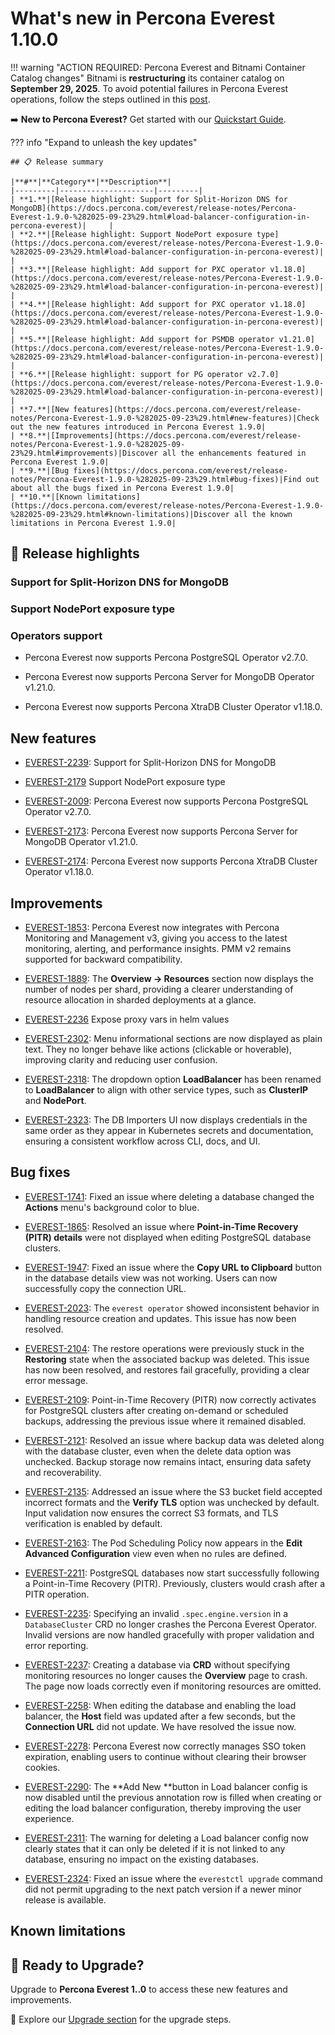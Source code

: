 # What's new in Percona Everest 1.10.0

!!! warning "ACTION REQUIRED: Percona Everest and Bitnami Container Catalog changes"
    Bitnami is **restructuring** its container catalog on **September 29, 2025**. To avoid potential failures in Percona Everest operations, follow the steps outlined in this [post](https://github.com/percona/everest/discussions/1663).

➡️ **New to Percona Everest?** Get started with our [Quickstart Guide](https://docs.percona.com/everest/quick-install.html).

??? info "Expand to unleash the key updates"

    ## 📋 Release summary

    |**#**|**Category**|**Description**|
    |---------|---------------------|---------|
    | **1.**|[Release highlight: Support for Split-Horizon DNS for MongoDB](https://docs.percona.com/everest/release-notes/Percona-Everest-1.9.0-%282025-09-23%29.html#load-balancer-configuration-in-percona-everest)|     |
    | **2.**|[Release highlight: Support NodePort exposure type](https://docs.percona.com/everest/release-notes/Percona-Everest-1.9.0-%282025-09-23%29.html#load-balancer-configuration-in-percona-everest)|     |
    | **3.**|[Release highlight: Add support for PXC operator v1.18.0](https://docs.percona.com/everest/release-notes/Percona-Everest-1.9.0-%282025-09-23%29.html#load-balancer-configuration-in-percona-everest)|     |
    | **4.**|[Release highlight: Add support for PXC operator v1.18.0](https://docs.percona.com/everest/release-notes/Percona-Everest-1.9.0-%282025-09-23%29.html#load-balancer-configuration-in-percona-everest)|     |
    | **5.**|[Release highlight: Add support for PSMDB operator v1.21.0](https://docs.percona.com/everest/release-notes/Percona-Everest-1.9.0-%282025-09-23%29.html#load-balancer-configuration-in-percona-everest)|     |
    | **6.**|[Release highlight: support for PG operator v2.7.0](https://docs.percona.com/everest/release-notes/Percona-Everest-1.9.0-%282025-09-23%29.html#load-balancer-configuration-in-percona-everest)| |
    | **7.**|[New features](https://docs.percona.com/everest/release-notes/Percona-Everest-1.9.0-%282025-09-23%29.html#new-features)|Check out the new features introduced in Percona Everest 1.9.0|
    | **8.**|[Improvements](https://docs.percona.com/everest/release-notes/Percona-Everest-1.9.0-%282025-09-23%29.html#improvements)|Discover all the enhancements featured in Percona Everest 1.9.0|
    | **9.**|[Bug fixes](https://docs.percona.com/everest/release-notes/Percona-Everest-1.9.0-%282025-09-23%29.html#bug-fixes)|Find out about all the bugs fixed in Percona Everest 1.9.0|
    | **10.**|[Known limitations](https://docs.percona.com/everest/release-notes/Percona-Everest-1.9.0-%282025-09-23%29.html#known-limitations)|Discover all the known limitations in Percona Everest 1.9.0|


## 🌟 Release highlights


### Support for Split-Horizon DNS for MongoDB

### Support NodePort exposure type

### Operators support

- Percona Everest now supports Percona PostgreSQL Operator v2.7.0.

- Percona Everest now supports Percona Server for MongoDB Operator v1.21.0.

- Percona Everest now supports Percona XtraDB Cluster Operator v1.18.0.


## New features

- [EVEREST-2239](https://perconadev.atlassian.net/browse/EVEREST-2239): Support for Split-Horizon DNS for MongoDB

- [EVEREST-2179](https://perconadev.atlassian.net/browse/EVEREST-2179) Support NodePort exposure type

- [EVEREST-2009](https://perconadev.atlassian.net/browse/EVEREST-2009): Percona Everest now supports Percona PostgreSQL Operator v2.7.0.
- [EVEREST-2173](https://perconadev.atlassian.net/browse/EVEREST-2173): Percona Everest now supports Percona Server for MongoDB Operator v1.21.0.

- [EVEREST-2174](https://perconadev.atlassian.net/browse/EVEREST-2174): Percona Everest now supports Percona XtraDB Cluster Operator v1.18.0.


## Improvements

- [EVEREST-1853](https://perconadev.atlassian.net/browse/EVEREST-1853): Percona Everest now integrates with Percona Monitoring and Management v3, giving you access to the latest monitoring, alerting, and performance insights. PMM v2 remains supported for backward compatibility.

- [EVEREST-1889](https://perconadev.atlassian.net/browse/EVEREST-1889): The **Overview → Resources** section now displays the number of nodes per shard, providing a clearer understanding of resource allocation in sharded deployments at a glance.


- [EVEREST-2236](https://perconadev.atlassian.net/browse/EVEREST-2236) Expose proxy vars in helm values

- [EVEREST-2302](https://perconadev.atlassian.net/browse/EVEREST-2302): Menu informational sections are now displayed as plain text. They no longer behave like actions (clickable or hoverable), improving clarity and reducing user confusion.

- [EVEREST-2318](https://perconadev.atlassian.net/browse/EVEREST-2318): The dropdown option **LoadBalancer** has been renamed to **LoadBalancer** to align with other service types, such as **ClusterIP** and **NodePort**.

- [EVEREST-2323](https://perconadev.atlassian.net/browse/EVEREST-2323): The DB Importers UI now displays credentials in the same order as they appear in Kubernetes secrets and documentation, ensuring a consistent workflow across CLI, docs, and UI.


## Bug fixes

- [EVEREST-1741](https://perconadev.atlassian.net/browse/EVEREST-1741): Fixed an issue where deleting a database changed the **Actions** menu's background color to blue.


- [EVEREST-1865](https://perconadev.atlassian.net/browse/EVEREST-1865): Resolved an issue where **Point-in-Time Recovery (PITR) details** were not displayed when editing PostgreSQL database clusters.

- [EVEREST-1947](https://perconadev.atlassian.net/browse/EVEREST-1947): Fixed an issue where the **Copy URL to Clipboard** button in the database details view was not working. Users can now successfully copy the connection URL.


- [EVEREST-2023](https://perconadev.atlassian.net/browse/EVEREST-2023): The `everest operator` showed inconsistent behavior in handling resource creation and updates. This issue has now been resolved.


- [EVEREST-2104](https://perconadev.atlassian.net/browse/EVEREST-2104): The restore operations were previously stuck in the **Restoring** state when the associated backup was deleted. This issue has now been resolved, and restores fail gracefully, providing a clear error message.


- [EVEREST-2109](https://perconadev.atlassian.net/browse/EVEREST-2109): Point-in-Time Recovery (PITR) now correctly activates for PostgreSQL clusters after creating on-demand or scheduled backups, addressing the previous issue where it remained disabled.

- [EVEREST-2121](https://perconadev.atlassian.net/browse/EVEREST-2121): Resolved an issue where backup data was deleted along with the database cluster, even when the delete data option was unchecked. Backup storage now remains intact, ensuring data safety and recoverability.


- [EVEREST-2135](https://perconadev.atlassian.net/browse/EVEREST-2135): Addressed an issue where the S3 bucket field accepted incorrect formats and the **Verify TLS** option was unchecked by default. Input validation now ensures the correct S3 formats, and TLS verification is enabled by default.


- [EVEREST-2163](https://perconadev.atlassian.net/browse/EVEREST-2163): The Pod Scheduling Policy now appears in the **Edit Advanced Configuration** view even when no rules are defined.

- [EVEREST-2211](https://perconadev.atlassian.net/browse/EVEREST-2211): PostgreSQL databases now start successfully following a Point-in-Time Recovery (PITR). Previously, clusters would crash after a PITR operation.


- [EVEREST-2235](https://perconadev.atlassian.net/browse/EVEREST-2235): Specifying an invalid `.spec.engine.version` in a `DatabaseCluster` CRD no longer crashes the Percona Everest Operator. Invalid versions are now handled gracefully with proper validation and error reporting.

- [EVEREST-2237](https://perconadev.atlassian.net/browse/EVEREST-2237): Creating a database via **CRD** without specifying monitoring resources no longer causes the **Overview** page to crash. The page now loads correctly even if monitoring resources are omitted.

- [EVEREST-2258](https://perconadev.atlassian.net/browse/EVEREST-2258): When editing the database and enabling the load balancer, the **Host** field was updated after a few seconds, but the **Connection URL** did not update. We have resolved the issue now.



- [EVEREST-2278](https://perconadev.atlassian.net/browse/EVEREST-2278): Percona Everest now correctly manages SSO token expiration, enabling users to continue without clearing their browser cookies.


- [EVEREST-2290](https://perconadev.atlassian.net/browse/EVEREST-2290): The **Add New **button in Load balancer config is now disabled until the previous annotation row is filled when creating or editing the load balancer configuration, thereby improving the user experience.

- [EVEREST-2311](https://perconadev.atlassian.net/browse/EVEREST-2311): The warning for deleting a Load balancer config now clearly states that it can only be deleted if it is not linked to any database, ensuring no impact on the existing databases.

- [EVEREST-2324](https://perconadev.atlassian.net/browse/EVEREST-2324): Fixed an issue where the `everestctl upgrade` command did not permit upgrading to the next patch version if a newer minor release is available.



## Known limitations


## 🚀 Ready to Upgrade?

Upgrade to **Percona Everest 1..0** to access these new features and improvements.

📖 Explore our [Upgrade section](https://docs.percona.com/everest/upgrade/upgrade_with_helm.html) for the upgrade steps.